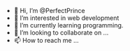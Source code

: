 - 👋 Hi, I’m @PerfectPrince
- 👀 I’m interested in web development
- 🌱 I’m currently learning programming.
- 💞️ I’m looking to collaborate on ...
- 📫 How to reach me ...

<!---
PerfectPrince/PerfectPrince is a ✨ special ✨ repository because its `README.md` (this file) appears on your GitHub profile.
You can click the Preview link to take a look at your changes.
--->
